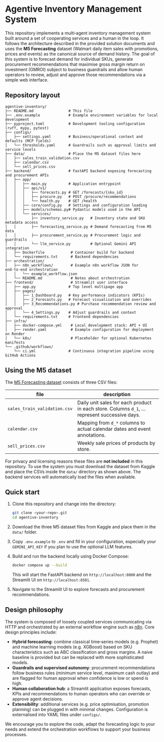 # Agentive Inventory Management System

This repository implements a multi‑agent inventory management system built around a set of cooperating services and a human in the loop.  It follows the architecture described in the provided solution documents and uses the **M5 Forecasting** dataset (Walmart daily item sales with promotions, prices and events) as the canonical source of demand history.  The goal of this system is to forecast demand for individual SKUs, generate procurement recommendations that maximise gross margin return on investment (GMROI) subject to business guardrails and allow human operators to review, adjust and approve those recommendations via a simple web interface.

## Repository layout

```
agentive‑inventory/
├── README.md                # This file
├── .env.example             # Example environment variables for local development
├── pyproject.toml           # Development tooling configuration (ruff, mypy, pytest)
├── configs/
│   ├── settings.yaml        # Business/operational context and defaults (MCP fields)
│   └── thresholds.yaml      # Guardrails such as approval limits and service levels
├── data/                    # Place the M5 dataset files here
│   ├── sales_train_validation.csv
│   ├── calendar.csv
│   └── sell_prices.csv
├── backend/                 # FastAPI backend exposing forecasting and procurement APIs
│   ├── app/
│   │   ├── main.py          # Application entrypoint
│   │   ├── api/v1/
│   │   │   ├── forecasts.py # GET /forecasts/{sku_id}
│   │   │   ├── procure.py   # POST /procure/recommendations
│   │   │   └── health.py    # GET /health
│   │   ├── core/config.py   # Settings and configuration loading
│   │   ├── models/schemas.py# Pydantic models used in the API
│   │   └── services/
│   │       ├── inventory_service.py   # Inventory state and SKU metadata access
│   │       ├── forecasting_service.py # Demand forecasting from M5 data
│   │       ├── procurement_service.py # Procurement logic and guardrails
│   │       └── llm_service.py         # Optional Gemini API integration
│   ├── Dockerfile            # Container build for backend
│   └── requirements.txt      # Backend dependencies
├── orchestration/
│   ├── n8n_workflows/        # Example n8n workflow JSON for end‑to‑end orchestration
│   │   └── example_workflow.json
│   └── README.md             # Notes about orchestration
├── frontend/                 # Streamlit user interface
│   ├── app.py               # Top level multipage app
│   ├── pages/
│   │   ├── 1_Dashboard.py   # Key performance indicators (KPIs)
│   │   ├── 2_Forecasts.py   # Forecast visualisation and overrides
│   │   ├── 3_Recommendations.py # Purchase recommendation review and approval
│   │   └── 4_Settings.py    # Adjust guardrails and context
│   └── requirements.txt     # Frontend dependencies
├── infra/
│   ├── docker-compose.yml    # Local development stack: API + UI
│   ├── render.yaml           # Example configuration for deployment on Render
│   └── k8s/                  # Placeholder for optional Kubernetes manifests
└── .github/workflows/
    └── ci.yml               # Continuous integration pipeline using GitHub Actions
```

## Using the M5 dataset

The [M5 Forecasting dataset](https://www.kaggle.com/competitions/m5-forecasting-accuracy) consists of three CSV files:

| file                          | description                                                             |
|------------------------------|---------------------------------------------------------------------------|
| `sales_train_validation.csv` | Daily unit sales for each product in each store. Columns `d_1`, … represent successive days. |
| `calendar.csv`               | Mapping from `d_*` columns to actual calendar dates and event annotations. |
| `sell_prices.csv`            | Weekly sale prices of products by store.                                   |

For privacy and licensing reasons these files are **not included** in this repository.  To use the system you must download the dataset from Kaggle and place the CSVs inside the `data/` directory as shown above.  The backend services will automatically load the files when available.

## Quick start

1. Clone this repository and change into the directory:

   ```bash
   git clone <your‑repo>.git
   cd agentive‑inventory
   ```

2. Download the three M5 dataset files from Kaggle and place them in the `data/` folder.

3. Copy `.env.example` to `.env` and fill in your configuration, especially your `GEMINI_API_KEY` if you plan to use the optional LLM features.

4. Build and run the backend locally using Docker Compose:

   ```bash
   docker compose up --build
   ```

   This will start the FastAPI backend on `http://localhost:8000` and the Streamlit UI on `http://localhost:8501`.

5. Navigate to the Streamlit UI to explore forecasts and procurement recommendations.

## Design philosophy

The system is composed of loosely coupled services communicating via HTTP and orchestrated by an external workflow engine such as [n8n](https://n8n.io/).  Core design principles include:

- **Hybrid forecasting**: combine classical time‑series models (e.g. Prophet) and machine learning models (e.g. XGBoost) based on SKU characteristics such as ABC classification and gross margins.  A naive baseline is provided but can be replaced with more sophisticated models.
- **Guardrails and supervised autonomy**: procurement recommendations follow business rules (minimum service level, maximum cash outlay) and are flagged for human approval when confidence is low or spend is high.
- **Human collaboration hub**: a Streamlit application exposes forecasts, KPIs and recommendations to human operators who can override or approve agent decisions.
- **Extensibility**: additional services (e.g. price optimisation, promotion planning) can be plugged in with minimal changes.  Configuration is externalised into YAML files under `configs/`.

We encourage you to explore the code, adapt the forecasting logic to your needs and extend the orchestration workflows to support your business processes.
